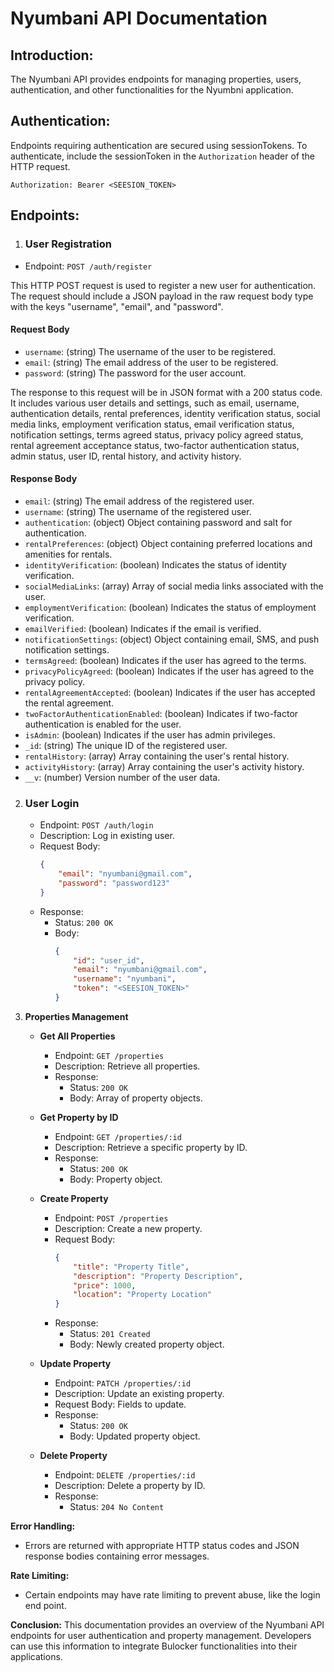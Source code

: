 # Nyumbani API Documentation

## Introduction:
The Nyumbani API provides endpoints for managing properties, users, authentication, and other functionalities for the Nyumbni application.

## Authentication:
Endpoints requiring authentication are secured using sessionTokens. To authenticate, include the  sessionToken in the `Authorization` header of the HTTP request.

```http
Authorization: Bearer <SEESION_TOKEN>
```

## Endpoints:

1. ### User Registration

- Endpoint: `POST /auth/register`

This HTTP POST request is used to register a new user for authentication. The request should include a JSON payload in the raw request body type with the keys "username", "email", and "password".

#### Request Body

- `username`: (string) The username of the user to be registered.
- `email`: (string) The email address of the user to be registered.
- `password`: (string) The password for the user account.
    

The response to this request will be in JSON format with a 200 status code. It includes various user details and settings, such as email, username, authentication details, rental preferences, identity verification status, social media links, employment verification status, email verification status, notification settings, terms agreed status, privacy policy agreed status, rental agreement acceptance status, two-factor authentication status, admin status, user ID, rental history, and activity history.

#### Response Body

- `email`: (string) The email address of the registered user.
- `username`: (string) The username of the registered user.
- `authentication`: (object) Object containing password and salt for authentication.
- `rentalPreferences`: (object) Object containing preferred locations and amenities for rentals.
- `identityVerification`: (boolean) Indicates the status of identity verification.
- `socialMediaLinks`: (array) Array of social media links associated with the user.
- `employmentVerification`: (boolean) Indicates the status of employment verification.
- `emailVerified`: (boolean) Indicates if the email is verified.
- `notificationSettings`: (object) Object containing email, SMS, and push notification settings.
- `termsAgreed`: (boolean) Indicates if the user has agreed to the terms.
- `privacyPolicyAgreed`: (boolean) Indicates if the user has agreed to the privacy policy.
- `rentalAgreementAccepted`: (boolean) Indicates if the user has accepted the rental agreement.
- `twoFactorAuthenticationEnabled`: (boolean) Indicates if two-factor authentication is enabled for the user.
- `isAdmin`: (boolean) Indicates if the user has admin privileges.
- `_id`: (string) The unique ID of the registered user.
- `rentalHistory`: (array) Array containing the user's rental history.
- `activityHistory`: (array) Array containing the user's activity history.
- `__v`: (number) Version number of the user data.
       
2. ### User Login
   
     - Endpoint: `POST /auth/login`
     - Description: Log in existing user.
     - Request Body:
       ```json
       {
           "email": "nyumbani@gmail.com",
           "password": "password123"
       }
       ```
     - Response:
       - Status: `200 OK`
       - Body:
         ```json
         {
             "id": "user_id",
             "email": "nyumbani@gmail.com",
             "username": "nyumbani",
             "token": "<SEESION_TOKEN>"
         }
         ```
   
2. **Properties Management**

   - **Get All Properties**
   
     - Endpoint: `GET /properties`
     - Description: Retrieve all properties.
     - Response:
       - Status: `200 OK`
       - Body: Array of property objects.

   - **Get Property by ID**
   
     - Endpoint: `GET /properties/:id`
     - Description: Retrieve a specific property by ID.
     - Response:
       - Status: `200 OK`
       - Body: Property object.

   - **Create Property**
   
     - Endpoint: `POST /properties`
     - Description: Create a new property.
     - Request Body:
       ```json
       {
           "title": "Property Title",
           "description": "Property Description",
           "price": 1000,
           "location": "Property Location"
       }
       ```
     - Response:
       - Status: `201 Created`
       - Body: Newly created property object.
   
   - **Update Property**
   
     - Endpoint: `PATCH /properties/:id`
     - Description: Update an existing property.
     - Request Body: Fields to update.
     - Response:
       - Status: `200 OK`
       - Body: Updated property object.
   
   - **Delete Property**
   
     - Endpoint: `DELETE /properties/:id`
     - Description: Delete a property by ID.
     - Response:
       - Status: `204 No Content`

**Error Handling:**
- Errors are returned with appropriate HTTP status codes and JSON response bodies containing error messages.

**Rate Limiting:**
- Certain endpoints may have rate limiting to prevent abuse, like the login end point.

**Conclusion:**
This documentation provides an overview of the Nyumbani API endpoints for user authentication and property management. Developers can use this information to integrate Bulocker functionalities into their applications.